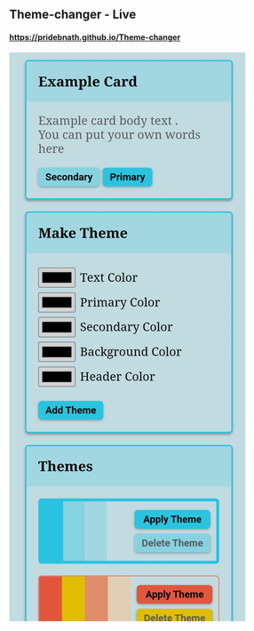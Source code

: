 ## Theme-changer - Live

#### https://pridebnath.github.io/Theme-changer
<a href="https://pridebnath.github.io/Theme-changer"><img src="images/theme-changer.jpg"/></a>
